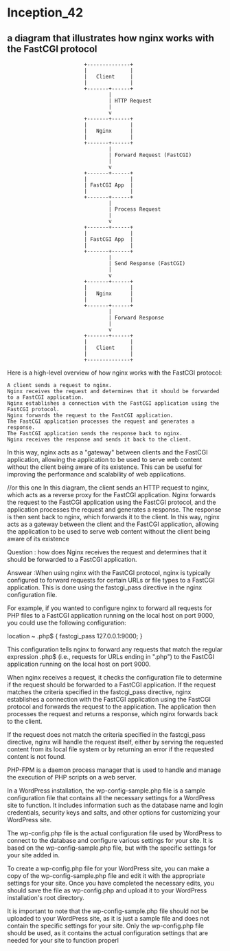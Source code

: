 # Inception_42

## a diagram that illustrates how nginx works with the FastCGI protocol

                             +--------------+
                             |              |
                             |   Client     |
                             |              |
                             +-------+------+
                                     |
                                     | HTTP Request
                                     |
                                     v
                             +-------+------+
                             |              |
                             |   Nginx      |
                             |              |
                             +-------+------+
                                     |
                                     | Forward Request (FastCGI)
                                     |
                                     v
                             +-------+------+
                             |              |
                             | FastCGI App  |
                             |              |
                             +-------+------+
                                     |
                                     | Process Request
                                     |
                                     v
                             +-------+------+
                             |              |
                             | FastCGI App  |
                             |              |
                             +-------+------+
                                     |
                                     | Send Response (FastCGI)
                                     |
                                     v
                             +-------+------+
                             |              |
                             |   Nginx      |
                             |              |
                             +-------+------+
                                     |
                                     | Forward Response
                                     |
                                     v
                             +-------+------+
                             |              |
                             |   Client     |
                             |              |
                             +--------------+


Here is a high-level overview of how nginx works with the FastCGI protocol:

    A client sends a request to nginx.
    Nginx receives the request and determines that it should be forwarded to a FastCGI application.
    Nginx establishes a connection with the FastCGI application using the FastCGI protocol.
    Nginx forwards the request to the FastCGI application.
    The FastCGI application processes the request and generates a response.
    The FastCGI application sends the response back to nginx.
    Nginx receives the response and sends it back to the client.

In this way, nginx acts as a "gateway" between clients and the FastCGI application, allowing the application to be used to serve web content without the client being aware of its existence. This can be useful for improving the performance and scalability of web applications.

//or this one
In this diagram, the client sends an HTTP request to nginx, which acts as a reverse proxy for the FastCGI application. Nginx forwards the request to the FastCGI application using the FastCGI protocol, and the application processes the request and generates a response. The response is then sent back to nginx, which forwards it to the client. In this way, nginx acts as a gateway between the client and the FastCGI application, allowing the application to be used to serve web content without the client being aware of its existence


Question : how does Nginx receives the request and determines that it should be forwarded to a FastCGI application.

Answear :When using nginx with the FastCGI protocol, nginx is typically configured to forward requests for certain URLs or file types to a FastCGI application. This is done using the fastcgi_pass directive in the nginx configuration file.

For example, if you wanted to configure nginx to forward all requests for PHP files to a FastCGI application running on the local host on port 9000, you could use the following configuration:

location ~ \.php$ {
  fastcgi_pass 127.0.0.1:9000;
}

This configuration tells nginx to forward any requests that match the regular expression \.php$ (i.e., requests for URLs ending in ".php") to the FastCGI application running on the local host on port 9000.

When nginx receives a request, it checks the configuration file to determine if the request should be forwarded to a FastCGI application. If the request matches the criteria specified in the fastcgi_pass directive, nginx establishes a connection with the FastCGI application using the FastCGI protocol and forwards the request to the application. The application then processes the request and returns a response, which nginx forwards back to the client.

If the request does not match the criteria specified in the fastcgi_pass directive, nginx will handle the request itself, either by serving the requested content from its local file system or by returning an error if the requested content is not found.





PHP-FPM is a daemon process manager that is used to handle and manage the execution of PHP scripts on a web server.



In a WordPress installation, the wp-config-sample.php file is a sample configuration file that contains all the necessary settings for a WordPress site to function. It includes information such as the database name and login credentials, security keys and salts, and other options for customizing your WordPress site.

The wp-config.php file is the actual configuration file used by WordPress to connect to the database and configure various settings for your site. It is based on the wp-config-sample.php file, but with the specific settings for your site added in.

To create a wp-config.php file for your WordPress site, you can make a copy of the wp-config-sample.php file and edit it with the appropriate settings for your site. Once you have completed the necessary edits, you should save the file as wp-config.php and upload it to your WordPress installation's root directory.

It is important to note that the wp-config-sample.php file should not be uploaded to your WordPress site, as it is just a sample file and does not contain the specific settings for your site. Only the wp-config.php file should be used, as it contains the actual configuration settings that are needed for your site to function properl
